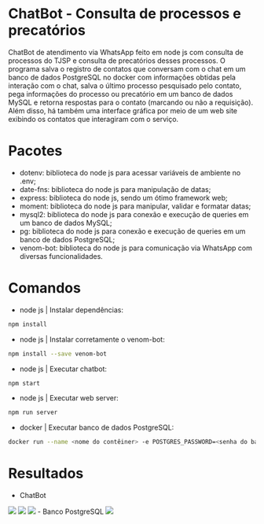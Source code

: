 # ChatBot - Consulta de processos e precatórios

ChatBot de atendimento via WhatsApp feito em node js com consulta de processos do TJSP e consulta de precatórios desses processos. O programa salva o registro de contatos que conversam com o chat em um banco de dados PostgreSQL no docker com informações obtidas pela interação com o chat, salva o último processo pesquisado pelo contato, pega informações do processo ou precatório em um banco de dados MySQL e retorna respostas para o contato (marcando ou não a requisição). Além disso, há também uma interface gráfica por meio de um web site exibindo os contatos que interagiram com o serviço.

# Pacotes
- dotenv: biblioteca do node js para acessar variáveis de ambiente no .env;
- date-fns: biblioteca do node js para manipulação de datas;
- express: biblioteca do node js, sendo um ótimo framework web;
- moment: biblioteca do node js para manipular, validar e formatar datas;
- mysql2: biblioteca do node js para conexão e execução de queries em um banco de dados MySQL;
- pg: biblioteca do node js para conexão e execução de queries em um banco de dados PostgreSQL;
- venom-bot: biblioteca do node js para comunicação via WhatsApp com diversas funcionalidades.

# Comandos
- node js | Instalar dependências:
```bash
npm install
```
- node js | Instalar corretamente o venom-bot:
```bash
npm install --save venom-bot
```
- node js | Executar chatbot:
```bash
npm start
```
- node js | Executar web server:
```bash
npm run server
```
- docker | Executar banco de dados PostgreSQL:
```bash
docker run --name <nome do contêiner> -e POSTGRES_PASSWORD=<senha do banco> -p 5432:5432 -d postgres
```

# Resultados
- ChatBot
<span>
    <img src="https://github.com/lucasharzer/Bancos_Dados-Tipos/assets/85804895/784978b7-640a-4633-8020-35f454958846">
</span>
<span>
    <img src="https://github.com/lucasharzer/Bancos_Dados-Tipos/assets/85804895/d15141be-0b89-4cee-8d8f-9e2a93d2241a">
</span>
<span>
    <img src="https://github.com/lucasharzer/Bancos_Dados-Tipos/assets/85804895/724cf267-29e3-44da-8d59-a520ca968245">
</span>
- Banco PostgreSQL
<span>
    <img src="https://github.com/lucasharzer/Bancos_Dados-Tipos/assets/85804895/23c43361-3c9c-4649-909d-a2a4ceff5b8a">
</span>
